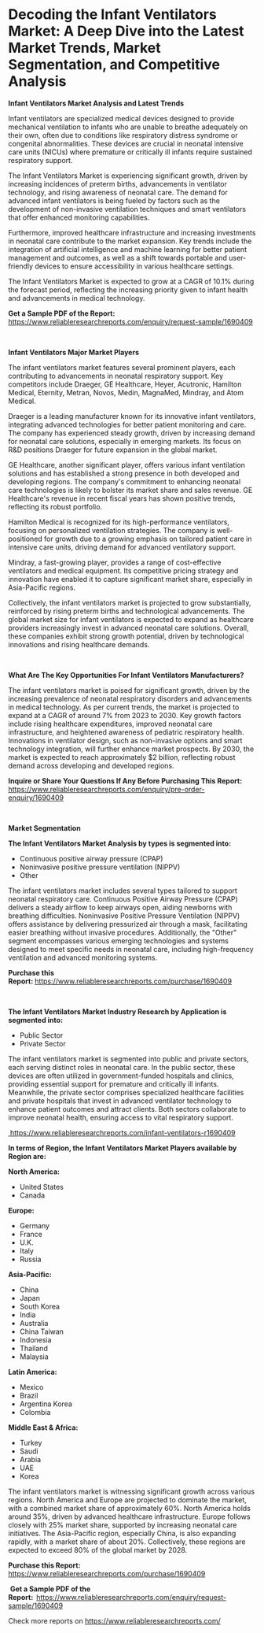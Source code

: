 <p><h1>Decoding the Infant Ventilators Market: A Deep Dive into the Latest Market Trends, Market Segmentation, and Competitive Analysis</h1></p><p><strong>Infant Ventilators Market Analysis and Latest Trends</strong></p>
<p><p>Infant ventilators are specialized medical devices designed to provide mechanical ventilation to infants who are unable to breathe adequately on their own, often due to conditions like respiratory distress syndrome or congenital abnormalities. These devices are crucial in neonatal intensive care units (NICUs) where premature or critically ill infants require sustained respiratory support.</p><p>The Infant Ventilators Market is experiencing significant growth, driven by increasing incidences of preterm births, advancements in ventilator technology, and rising awareness of neonatal care. The demand for advanced infant ventilators is being fueled by factors such as the development of non-invasive ventilation techniques and smart ventilators that offer enhanced monitoring capabilities.</p><p>Furthermore, improved healthcare infrastructure and increasing investments in neonatal care contribute to the market expansion. Key trends include the integration of artificial intelligence and machine learning for better patient management and outcomes, as well as a shift towards portable and user-friendly devices to ensure accessibility in various healthcare settings.</p><p>The Infant Ventilators Market is expected to grow at a CAGR of 10.1% during the forecast period, reflecting the increasing priority given to infant health and advancements in medical technology.</p></p>
<p><strong>Get a Sample PDF of the Report:&nbsp;</strong> <a href="https://www.reliableresearchreports.com/enquiry/request-sample/1690409?utm_campaign=2192&utm_medium=2&utm_source=Github&utm_content=ia&utm_term=03032025&utm_id=infant-ventilators">https://www.reliableresearchreports.com/enquiry/request-sample/1690409</a></p>
<p>&nbsp;</p>
<p><strong>Infant Ventilators Major Market Players</strong></p>
<p><p>The infant ventilators market features several prominent players, each contributing to advancements in neonatal respiratory support. Key competitors include Draeger, GE Healthcare, Heyer, Acutronic, Hamilton Medical, Eternity, Metran, Novos, Medin, MagnaMed, Mindray, and Atom Medical.</p><p>Draeger is a leading manufacturer known for its innovative infant ventilators, integrating advanced technologies for better patient monitoring and care. The company has experienced steady growth, driven by increasing demand for neonatal care solutions, especially in emerging markets. Its focus on R&D positions Draeger for future expansion in the global market.</p><p>GE Healthcare, another significant player, offers various infant ventilation solutions and has established a strong presence in both developed and developing regions. The company's commitment to enhancing neonatal care technologies is likely to bolster its market share and sales revenue. GE Healthcare's revenue in recent fiscal years has shown positive trends, reflecting its robust portfolio.</p><p>Hamilton Medical is recognized for its high-performance ventilators, focusing on personalized ventilation strategies. The company is well-positioned for growth due to a growing emphasis on tailored patient care in intensive care units, driving demand for advanced ventilatory support.</p><p>Mindray, a fast-growing player, provides a range of cost-effective ventilators and medical equipment. Its competitive pricing strategy and innovation have enabled it to capture significant market share, especially in Asia-Pacific regions.</p><p>Collectively, the infant ventilators market is projected to grow substantially, reinforced by rising preterm births and technological advancements. The global market size for infant ventilators is expected to expand as healthcare providers increasingly invest in advanced neonatal care solutions. Overall, these companies exhibit strong growth potential, driven by technological innovations and rising healthcare demands.</p></p>
<p>&nbsp;</p>
<p><strong>What Are The Key Opportunities For Infant Ventilators Manufacturers?</strong></p>
<p><p>The infant ventilators market is poised for significant growth, driven by the increasing prevalence of neonatal respiratory disorders and advancements in medical technology. As per current trends, the market is projected to expand at a CAGR of around 7% from 2023 to 2030. Key growth factors include rising healthcare expenditures, improved neonatal care infrastructure, and heightened awareness of pediatric respiratory health. Innovations in ventilator design, such as non-invasive options and smart technology integration, will further enhance market prospects. By 2030, the market is expected to reach approximately $2 billion, reflecting robust demand across developing and developed regions.</p></p>
<p><strong>Inquire or Share Your Questions If Any Before Purchasing This Report:</strong> <a href="https://www.reliableresearchreports.com/enquiry/pre-order-enquiry/1690409?utm_campaign=2192&utm_medium=2&utm_source=Github&utm_content=ia&utm_term=03032025&utm_id=infant-ventilators">https://www.reliableresearchreports.com/enquiry/pre-order-enquiry/1690409</a></p>
<p>&nbsp;</p>
<p><strong>Market Segmentation</strong></p>
<p><strong>The Infant Ventilators Market Analysis by types is segmented into:</strong></p>
<p><ul><li>Continuous positive airway pressure (CPAP)</li><li>Noninvasive positive pressure ventilation (NIPPV)</li><li>Other</li></ul></p>
<p><p>The infant ventilators market includes several types tailored to support neonatal respiratory care. Continuous Positive Airway Pressure (CPAP) delivers a steady airflow to keep airways open, aiding newborns with breathing difficulties. Noninvasive Positive Pressure Ventilation (NIPPV) offers assistance by delivering pressurized air through a mask, facilitating easier breathing without invasive procedures. Additionally, the "Other" segment encompasses various emerging technologies and systems designed to meet specific needs in neonatal care, including high-frequency ventilation and advanced monitoring systems.</p></p>
<p><strong>Purchase this Report:&nbsp;</strong><a href="https://www.reliableresearchreports.com/purchase/1690409?utm_campaign=2192&utm_medium=2&utm_source=Github&utm_content=ia&utm_term=03032025&utm_id=infant-ventilators">https://www.reliableresearchreports.com/purchase/1690409</a></p>
<p>&nbsp;</p>
<p><strong>The Infant Ventilators Market Industry Research by Application is segmented into:</strong></p>
<p><ul><li>Public Sector</li><li>Private Sector</li></ul></p>
<p><p>The infant ventilators market is segmented into public and private sectors, each serving distinct roles in neonatal care. In the public sector, these devices are often utilized in government-funded hospitals and clinics, providing essential support for premature and critically ill infants. Meanwhile, the private sector comprises specialized healthcare facilities and private hospitals that invest in advanced ventilator technology to enhance patient outcomes and attract clients. Both sectors collaborate to improve neonatal health, ensuring access to vital respiratory support.</p></p>
<p><a href="https://www.reliableresearchreports.com/infant-ventilators-r1690409?utm_campaign=2192&utm_medium=2&utm_source=Github&utm_content=ia&utm_term=03032025&utm_id=infant-ventilators">&nbsp;https://www.reliableresearchreports.com/infant-ventilators-r1690409</a></p>
<p><strong>In terms of Region, the Infant Ventilators Market Players available by Region are:</strong></p>
<p>
    <p> <strong> North America: </strong>
        <ul>
            <li>United States</li>
            <li>Canada</li>
        </ul>
        </p> 
    <p> <strong> Europe: </strong>
        <ul>
            <li>Germany</li>
            <li>France</li>
            <li>U.K.</li>
            <li>Italy</li>
            <li>Russia</li>
        </ul>
        </p> 
    <p> <strong> Asia-Pacific: </strong>
        <ul>
            <li>China</li>
            <li>Japan</li>
            <li>South Korea</li>
            <li>India</li>
            <li>Australia</li>
            <li>China Taiwan</li>
            <li>Indonesia</li>
            <li>Thailand</li>
            <li>Malaysia</li>
        </ul>
        </p> 
    <p> <strong> Latin America: </strong>
        <ul>
            <li>Mexico</li>
            <li>Brazil</li>
            <li>Argentina Korea</li>
            <li>Colombia</li>
        </ul>
        </p> 
    <p> <strong> Middle East & Africa: </strong>
        <ul>
            <li>Turkey</li>
            <li>Saudi</li>
            <li>Arabia</li>
            <li>UAE</li>
            <li>Korea</li>
        </ul>
    </p>
    </p>
<p><p>The infant ventilators market is witnessing significant growth across various regions. North America and Europe are projected to dominate the market, with a combined market share of approximately 60%. North America holds around 35%, driven by advanced healthcare infrastructure. Europe follows closely with 25% market share, supported by increasing neonatal care initiatives. The Asia-Pacific region, especially China, is also expanding rapidly, with a market share of about 20%. Collectively, these regions are expected to exceed 80% of the global market by 2028.</p></p>
<p><strong>Purchase this Report: </strong><a href="https://www.reliableresearchreports.com/purchase/1690409?utm_campaign=2192&utm_medium=2&utm_source=Github&utm_content=ia&utm_term=03032025&utm_id=infant-ventilators">https://www.reliableresearchreports.com/purchase/1690409</a></p>
<p>&nbsp;<strong>Get a Sample PDF of the Report:&nbsp;&nbsp;</strong><a href="https://www.reliableresearchreports.com/enquiry/request-sample/1690409?utm_campaign=2192&utm_medium=2&utm_source=Github&utm_content=ia&utm_term=03032025&utm_id=infant-ventilators">https://www.reliableresearchreports.com/enquiry/request-sample/1690409</a></p>
<p><strong></strong></p>
<p>Check more reports on <a href="https://www.reliableresearchreports.com/?utm_campaign=2192&utm_medium=2&utm_source=Github&utm_content=ia&utm_term=03032025&utm_id=infant-ventilators">https://www.reliableresearchreports.com/</a></p>
